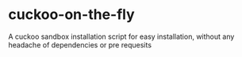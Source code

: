 # cuckoo-on-the-fly
A cuckoo sandbox installation script for easy installation, without any headache of dependencies or pre requesits 
